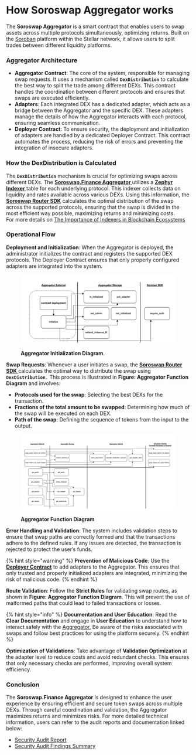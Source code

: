 # How Soroswap Aggregator works

The **Soroswap Aggregator** is a smart contract that enables users to swap assets across multiple protocols simultaneously, optimizing returns. Built on the [Soroban](https://developers.stellar.org) platform within the Stellar network, it allows users to split trades between different liquidity platforms.

### Aggregator Architecture

* **Aggregator Contract**: The core of the system, responsible for managing swap requests. It uses a mechanism called **`DexDistribution`** to calculate the best way to split the trade among different DEXs. This contract handles the coordination between different protocols and ensures that swaps are executed efficiently.
* **Adapters**: Each integrated DEX has a dedicated adapter, which acts as a bridge between the Aggregator and the specific DEX. These adapters manage the details of how the Aggregator interacts with each protocol, ensuring seamless communication.
* **Deployer Contract**: To ensure security, the deployment and initialization of adapters are handled by a dedicated Deployer Contract. This contract automates the process, reducing the risk of errors and preventing the integration of insecure adapters.

### How the DexDistribution is Calculated

The **`DexDistribution`** mechanism is crucial for optimizing swaps across different DEXs. The [**Soroswap.Finance Aggregator** ](https://github.com/soroswap/aggregator/blob/main/audits/2024-08-31\_Soroswap\_Aggregator\_Audit\_Summary\_by\_RuntimeVerification.pdf)utilizes a [**Zephyr Indexer** ](https://github.com/soroswap/phoenix-zephyr-indexer)table for each underlying protocol. This indexer collects data on liquidity and rates available across various DEXs. Using this information, the [**Soroswap Router SDK**](https://docs.soroswap.finance/soroswap-router-sdk) calculates the optimal distribution of the swap across the supported protocols, ensuring that the swap is divided in the most efficient way possible, maximizing returns and minimizing costs.\
For more details on [The Importance of Indexers in Blockchain Ecosystems](https://docs.soroswap.finance/04-partners/01-mercury-subquery#the-importance-of-indexers-in-blockchain-ecosystems)

### Operational Flow

**Deployment and Initialization**: When the Aggregator is deployed, the administrator initializes the contract and registers the supported DEX protocols. The Deployer Contract ensures that only properly configured adapters are integrated into the system.

<figure><img src="../.gitbook/assets/Captura de pantalla 2024-09-06 a las 10.38.26.png" alt=""><figcaption><p><strong>Aggregator Initialization Diagram</strong>.</p></figcaption></figure>

**Swap Requests**: Whenever a user initiates a swap, the [**Soroswap Router SDK** ](https://docs.soroswap.finance/soroswap-router-sdk)calculates the optimal way to distribute the swap using **`DexDistribution`**`.` This process is illustrated in **Figure: Aggregator Function Diagram** and involves:

* **Protocols used for the swap**: Selecting the best DEXs for the transaction.
* **Fractions of the total amount to be swapped**: Determining how much of the swap will be executed on each DEX.
* **Path of the swap**: Defining the sequence of tokens from the input to the output.

<figure><img src="../.gitbook/assets/Captura de pantalla 2024-09-06 a las 10.42.11.png" alt=""><figcaption><p><strong>Aggregator Function Diagram</strong></p></figcaption></figure>

**Error Handling and Validation**: The system includes validation steps to ensure that swap paths are correctly formed and that the transactions adhere to the defined rules. If any issues are detected, the transaction is rejected to protect the user’s funds.

{% hint style="warning" %}
**Prevention of Malicious Code**: Use the [**Deployer Contract**](https://developers.stellar.org/docs/build/smart-contracts/example-contracts/deployer) to add adapters to the Aggregator. This ensures that only trusted and properly initialized adapters are integrated, minimizing the risk of malicious code.
{% endhint %}

**Route Validation**: Follow the **Strict Rules** for validating swap routes, as shown in **Figure: Aggregator Function Diagram**. This will prevent the use of malformed paths that could lead to failed transactions or losses.

{% hint style="info" %}
**Documentation and User Education**: Read the **Clear Documentation** and engage in **User Education** to understand how to interact safely with the [Aggregator.](https://github.com/soroswap/aggregator/blob/main/audits/2024-08-31\_Soroswap\_Aggregator\_Audit\_Summary\_by\_RuntimeVerification.pdf) Be aware of the risks associated with swaps and follow best practices for using the platform securely.
{% endhint %}

**Optimization of Validations**: Take advantage of **Validation Optimization** at the adapter level to reduce costs and avoid redundant checks. This ensures that only necessary checks are performed, improving overall system efficiency.

### Conclusion

The **Soroswap.Finance Aggregator** is designed to enhance the user experience by ensuring efficient and secure token swaps across multiple DEXs. Through careful coordination and validation, the Aggregator maximizes returns and minimizes risks. For more detailed technical information, users can refer to the audit reports and documentation linked below:

* [Security Audit Report](https://github.com/soroswap/aggregator/blob/main/audits/2024-08-31\_Soroswap\_Aggregator\_Audit\_by\_RuntimeVerification.pdf)
* [Security Audit Findings Summary](https://github.com/soroswap/aggregator/blob/main/audits/2024-08-31\_Soroswap\_Aggregator\_Audit\_Summary\_by\_RuntimeVerification.pdf)
